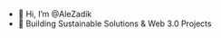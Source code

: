 - 👋 Hi, I’m @AleZadik
- 🌱 Building Sustainable Solutions & Web 3.0 Projects

<!---
AleZadik/AleZadik is a ✨ special ✨ repository because its `README.md` (this file) appears on your GitHub profile.
You can click the Preview link to take a look at your changes.
--->

